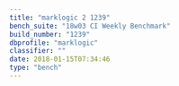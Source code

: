 ```yaml
---
title: "marklogic 2 1239"
bench_suite: "18w03 CI Weekly Benchmark"
build_number: "1239"
dbprofile: "marklogic"
classifier: ""
date: 2018-01-15T07:34:46
type: "bench"
---
```

